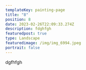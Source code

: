 ```yaml
---
templateKey: painting-page
title: "8"
position: 8
date: 2023-02-26T22:09:33.274Z
description: fdghfgh
featuredpost: true
type: Landscape
featuredimage: /img/img_6994.jpeg
portrait: false
---
```

dgfhfgh